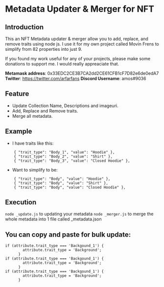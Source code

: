 # Metadata Updater & Merger for NFT

## Introduction
This an NFT Metadata updater & merger allow you to add, replace, and remove traits using node js.
I use it for my own project called Movin Frens to simplify from 82 properties into just 9.

If you found my work useful for any of your projects, please make some donations to support me. I would really appreaciate that.

**Metamask address**: 0x33EDC2CE3B7CA2dd2CE61CFB1cF7D82e6de0edA7
**Twitter**: https://twitter.com/arfarfans
**Discord Username**: amos#9036

## Feature
- Update Collection Name, Descriptions and imageuri.
- Add, Replace and Remove traits.
- Merge all metadata.

## Example
* I have traits like this:
```
    { "trait_type": "Body_1", "value": "Hoodie" },
    { "trait_type": "Body_2", "value": "Shirt" },
    { "trait_type": "Body_3", "value": "Closed Hoodie" },
```
* Want to simplify to be:
```
    { "trait_type": "Body", "value": "Hoodie" },
    { "trait_type": "Body", "value": "Shirt" },
    { "trait_type": "Body", "value": "Closed Hoodie" },
```
## Execution

```node _update.js``` to updating your metadata
```node _merger.js``` to merge the whole metadata into 1 file called _metadata.json

## You can copy and paste for bulk update:

```
if (attribute.trait_type === 'Backgound_1') {
        attribute.trait_type = 'Background';
      }
if (attribute.trait_type === 'Backgound_1') {
        attribute.trait_type = 'Background';
      }
if (attribute.trait_type === 'Backgound_1') {
        attribute.trait_type = 'Background';
      }
 ```
